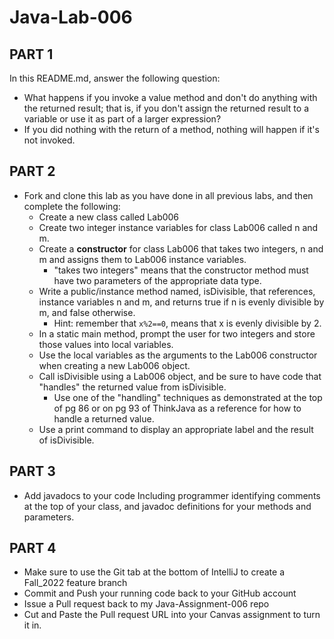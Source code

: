 # Java-Lab-006

## PART 1
In this README.md, answer the following question:
* What happens if you invoke a value method and don't do anything with the returned result; that is, if you don't assign the returned result to a variable or use it as part of a larger expression?
* If you did nothing with the return of a method, nothing will happen if it's not invoked.

## PART 2
* Fork and clone this lab as you have done in all previous labs, and then complete the following:
    * Create a new class called Lab006
    * Create two integer instance variables for class Lab006 called n and m.
    * Create a **constructor** for class Lab006 that takes two integers, n and m and assigns them to Lab006 instance variables.
        * "takes two integers" means that the constructor method must have two parameters of the appropriate data type.
    * Write a public/instance method named, isDivisible, that references, instance variables n and m, and returns true if n is evenly divisible by m, and false otherwise.
        * Hint: remember that `x%2==0`, means that x is evenly divisible by 2.
    * In a static main method, prompt the user for two integers and store those values into local variables.
    * Use the local variables as the arguments to the Lab006 constructor when creating a new Lab006 object.
    * Call isDivisible using a Lab006 object, and be sure to have code that "handles" the returned value from isDivisible.
        * Use one of the "handling" techniques as demonstrated at the top of pg 86 or on pg 93 of ThinkJava as a reference for how to handle a returned value.
    * Use a print command to display an appropriate label and the result of isDivisible.

## PART 3
* Add javadocs to your code Including programmer identifying comments at the top of your class, and javadoc definitions for your methods and parameters.

## PART 4

* Make sure to use the Git tab at the bottom of IntelliJ to create a Fall_2022 feature branch
* Commit and Push your running code back to your GitHub account
* Issue a Pull request back to my Java-Assignment-006 repo
* Cut and Paste the Pull request URL into your Canvas assignment to turn it in.
